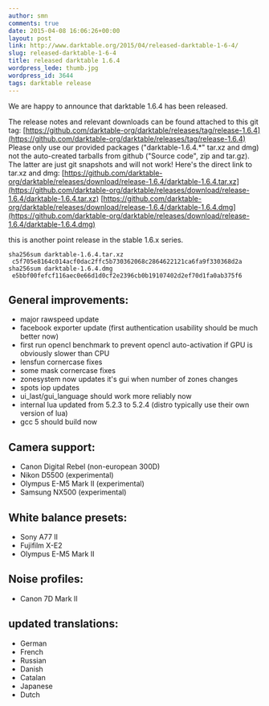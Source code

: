```yaml
---
author: smn
comments: true
date: 2015-04-08 16:06:26+00:00
layout: post
link: http://www.darktable.org/2015/04/released-darktable-1-6-4/
slug: released-darktable-1-6-4
title: released darktable 1.6.4
wordpress_lede: thumb.jpg
wordpress_id: 3644
tags: darktable release
---
```


We are happy to announce that darktable 1.6.4 has been released.

The release notes and relevant downloads can be found attached to this git tag:
[https://github.com/darktable-org/darktable/releases/tag/release-1.6.4](https://github.com/darktable-org/darktable/releases/tag/release-1.6.4)
Please only use our provided packages ("darktable-1.6.4.*" tar.xz and dmg) not the auto-created tarballs from github ("Source code", zip and tar.gz). The latter are just git snapshots and will not work! Here's the direct link to tar.xz and dmg:
[https://github.com/darktable-org/darktable/releases/download/release-1.6.4/darktable-1.6.4.tar.xz](https://github.com/darktable-org/darktable/releases/download/release-1.6.4/darktable-1.6.4.tar.xz)
[https://github.com/darktable-org/darktable/releases/download/release-1.6.4/darktable-1.6.4.dmg](https://github.com/darktable-org/darktable/releases/download/release-1.6.4/darktable-1.6.4.dmg)

this is another point release in the stable 1.6.x series.

    sha256sum darktable-1.6.4.tar.xz
     c5f705e8164c014acf0dac2ffc5b730362068c2864622121ca6fa9f330368d2a
    sha256sum darktable-1.6.4.dmg
     e5bbf00fefcf116aec0e66d1d0cf2e2396cb0b19107402d2ef70d1fa0ab375f6

## General improvements:

* major rawspeed update
* facebook exporter update (first authentication usability should be much better now)
* first run opencl benchmark to prevent opencl auto-activation if GPU is obviously slower than CPU
* lensfun cornercase fixes
* some mask cornercase fixes
* zonesystem now updates it's gui when number of zones changes
* spots iop updates
* ui_last/gui_language should work more reliably now
* internal lua updated from 5.2.3 to 5.2.4 (distro typically use their own version of lua)
* gcc 5 should build now

## Camera support:

* Canon Digital Rebel (non-european 300D)
* Nikon D5500 (experimental)
* Olympus E-M5 Mark II (experimental)
* Samsung NX500 (experimental)

## White balance presets:

* Sony A77 II
* Fujifilm X-E2
* Olympus E-M5 Mark II

## Noise profiles:

* Canon 7D Mark II

## updated translations:

* German
* French
* Russian
* Danish
* Catalan
* Japanese
* Dutch


